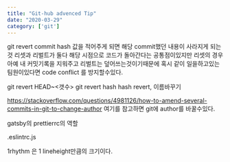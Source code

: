 ```yaml
---
title: "Git-hub advenced Tip"
date: "2020-03-29"
category: ['git']
---
```



git revert commit hash 값을 적어주게 되면 해당 commit했던 내용이 사라지게 되는것
리셋과 리벌트가 둘다 해당 시점으로 코드가 돌아간다는 공통점이있지만 리셋의 경우 아예 내 커밋기록을 지워주고
리벌트는 덮어쓰는것이기때문에 혹시 같이 일을하고있는 팀원이있다면 code conflict 를 방지할수있다.

git revert HEAD~<갯수>
git revert hash hash
revert, 이름바꾸기

https://stackoverflow.com/questions/4981126/how-to-amend-several-commits-in-git-to-change-author
여기를 참고하면 git에 author를 바꿀수있다.


gatsby의 prettierrc의 역할


.eslintrc.js

1rhythm 은 1 lineheight만큼의 크기이다.